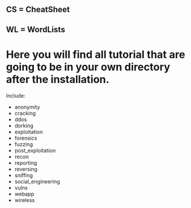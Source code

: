## CS = CheatSheet

## WL = WordLists

# Here you will find all tutorial that are going to be in your own directory after the installation.

Include:

* anonymity
* cracking
* ddos
* dorking
* exploitation
* forensics
* fuzzing
* post_exploitation
* recon
* reporting
* reversing
* sniffing
* social_engineering
* vulns
* webapp
* wireless

